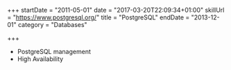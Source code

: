 +++
startDate = "2011-05-01"
date = "2017-03-20T22:09:34+01:00"
skillUrl = "https://www.postgresql.org/"
title = "PostgreSQL"
endDate = "2013-12-01"
category = "Databases"

+++

- PostgreSQL management
- High Availability
